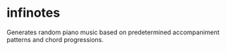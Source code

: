 # infinotes
Generates random piano music based on predetermined accompaniment patterns and chord progressions.
